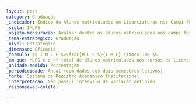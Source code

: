 ```yaml
---
layout: post
category: Graduação
_indicador: Índice de Alunos matriculados em Licenciaturas nos Campi Fora de Sede (ou Interior) 
_sigla: IMLFS
_objeto-mensuracao: Avaliar dentre os alunos matriculados nos campi fora da sede, o percentual representativo daqueles que estão matriculados nos cursos de licenciatura
_tema-estrategico: Graduação
_nivel: Estratégico
_dimensao: Eficácia
_formula: $$ I M L F S=\frac{M L F S}{T M L} \times 100 $$
_em-que: MLFS é o nº total de alunos matriculados nos cursos de licenciatura fora da sede; e TML é o nº total de alunos matriculados nos cursos de licenciatura da Instituição.
_unidade-medida: Percentagem
_periodicidade: Anual (com dados dos dois semestres letivos)
_fonte: Sistema de Registro Acadêmico Institucional
_interpretacao: Não possui intervalo de variação definido
_responsavel-coleta: _

---
```

